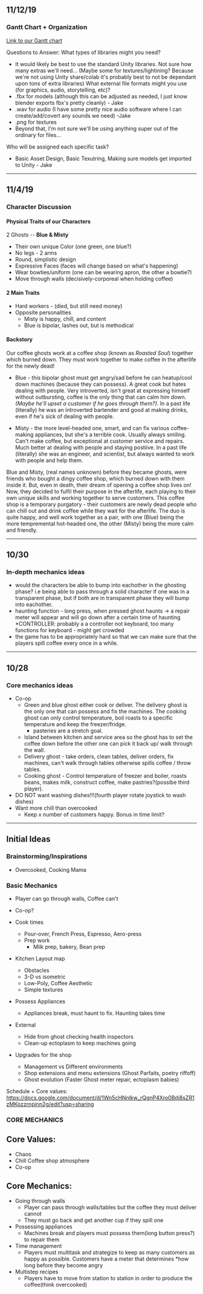 ## 11/12/19

### Gantt Chart + Organization
[Link to our Gantt chart](https://backend.agantty.com/sharing/66e8447066d696076308c4d3f3d854db)

Questions to Answer: 
What types of libraries might you need?
* It would likely be best to use the standard Unity libraries. Not sure how many extras we'll need... (Maybe some for textures/lightining? Because we're not using Unity share/colab it's probably best to not be dependant upon tons of extra libraries) 
What external file formats might you use (for graphics, audio, storytelling, etc)?
* .fbx for models (although this can be adjusted as needed, I just know blender exports fbx's pretty cleanly) - Jake
* .wav for audio (I have some pretty nice audio software where I can create/add/covert any sounds we need) -Jake 
* .png for textures
* Beyond that, I'm not sure we'll be using anything super out of the ordinary for files... 

Who will be assigned each specific task?
* Basic Asset Design, Basic Texutring, Making sure models get imported to Unity - Jake 

---

## 11/4/19

### Character Discussion

#### Physical Traits of our Characters
 2 Ghosts -- **Blue & Misty** 
  *  Their own unique Color (one green, one blue?)
  *  No legs - 2 arms
  *  Round, simplistic design
  *  Expressive Faces (faces will change based on what's happening) 
  *  Wear bowties/uniform (one can be wearing apron, the other a bowtie?) 
  *  Move through walls (decisively-corporeal when holding coffee)
  
#### 2 Main Traits 
  *  Hard workers - (died, but still need money) 
  *  Opposite personalities
      * Misty is happy, chill, and content 
      * Blue is bipolar, lashes out, but is methodical  

#### Backstory 
Our coffee ghosts work at a coffee shop (known as *Roasted Soul*) together which burned down. They must work together to make coffee in the afterlife for the newly dead! 
* Blue - this bipolar ghost must get angry/sad before he can heatup/cool down machines (because they can possess). A great cook but hates dealing with people. Very introverted, isn't great at expressing himself without outbursting, coffee is the only thing that can calm him down. *(Maybe he'll upset a customer if he goes through them?)*. In a past life (literally) he was an introverted bartender and good at making drinks, even if he's sick of dealing with people. 

* Misty - the more level-headed one, smart, and can fix various coffee-making appliances, but she's a terrible cook. Usually always smiling. Can't make coffee, but exceptional at customer service and repairs. Much better at dealing with people and staying postiive.  In a past life (literally) she was an engineer, and scientist, but always wanted to work with people and help them.   


Blue and Misty, (real names unknown) before they became ghosts, were friends who bought a dingy coffee shop, which burned down with them inside it. But, even in death, their dream of opening a coffee shop lives on! Now, they decided to fulfil their purpose in the afterlife, each playing to their own unique skills and working together to serve customers. This coffee shop is a temporary purgatory - their customers are newly dead people who can chill out and drink coffee while they wait for the afterlife. The duo is quite happy, and well work together as a pair, with one (Blue) being the more tempremental hot-headed one, the other (Misty) being the more calm and friendly.




---

## 10/30
### In-depth mechanics ideas 
 * would the characters be able to bump into eachother in the ghosting phase? i.e being able to pass through a solid character if one was in a transparent phase, but if both are in transparent phase they will bump into eachother. 
 * haunting function - long press, when pressed ghost haunts -> a repair meter will appear and will go down after a certain time of haunting 
 *CONTROLLER: probably a a controller not keyboard, too many functions for keyboard - might get crowded
 * the game has to be appropriately hard so that we can make sure that the players spill coffee every once in a while. 
 
---

## 10/28
### Core mechanics ideas 
  * Co-op
    * Green and blue ghost either cook or deliver. The delivery ghost is the only one that can possess and fix the machines. The cooking ghost can only control temperature, boil roasts to a specific temperature and keep the freezer/fridge. 
      * pasteries are a stretch goal.
    * Island between kitchen and service area so the ghost has to set the coffee down before the other one can pick it back up/ walk through the wall.
    * Delivery ghost - take orders, clean tables, deliver orders, fix machines, can't walk through tables otherwise spills coffee / throw tables.
    * Cooking ghost - Control temperature of freezer and boiler, roasts beans, makes milk, construct coffee, make pastries?(possibe third player).
  * DO NOT want washing dishes!!!(fourth player rotate joystick to wash dishes)
  * Want more chill than overcooked
    * Keep x number of customers happy. Bonus in time limit?
    
--- 


## Initial Ideas 

### Brainstorming/Inspirations
  * Overcooked, Cooking Mama
### Basic Mechanics
  * Player can go through walls, Coffee can't
  * Co-op?
  * Cook times
    * Pour-over, French Press, Espresso, Aero-press
    * Prep work
      * Milk prep, bakery, Bean prep
  * Kitchen Layout map
    * Obstacles
    * 3-D vs isometric
    * Low-Poly, Coffee Aesthetic
    * Simple textures
    
  * Possess Appliances
    * Appliances break, must haunt to fix. Haunting takes time
    
  * External
    * Hide from ghost checking health inspectors
    * Clean-up ectoplasm to keep machines going
  * Upgrades for the shop
    * Management vs Different environments
    * Shop extensions and menu extensions (Ghost Parfaits, poetry riffoff)
    * Ghost evolution (Faster Ghost meter repair, ectoplasm babies)
 
 Schedule + Core values: https://docs.google.com/document/d/1Wn5cHNnlkw_rQgnP4Xro0Bdj8sZR1zMKozzrnpinn2g/edit?usp=sharing
 
### CORE MECHANICS 
## Core Values: 
 - Chaos 
 - Chill Coffee shop atmosphere
 - Co-op
## Core Mechanics: 
 - Going through walls
   * Player can pass through walls/tables but the coffee they must deliver cannot
   * They must go back and get another cup if they spill one
- Possessing appliances
   * Machines break and players must possess them(long button press?) to repair them
- Time management
  * Players must multitask and strategize to keep as many customers as happy as possible. Customers have a meter that  determines *how long before they become angry
- Multistep recipes
  * Players have to move from station to station in order to produce the coffee(think overcooked)

 

